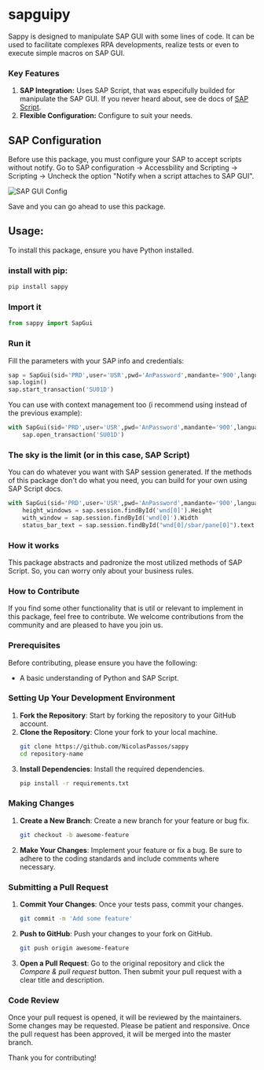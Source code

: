 
# sapguipy

Sappy is designed to manipulate SAP GUI with some lines of code. It can be used to facilitate complexes RPA developments, realize tests or even to execute simple macros on SAP GUI.

### Key Features

1. **SAP Integration:** Uses SAP Script, that was especifully builded for manipulate the SAP GUI. If you never heard about, see de docs of [SAP Script](https://help.sap.com/docs/sap_gui_for_windows/b47d018c3b9b45e897faf66a6c0885a8/babdf65f4d0a4bd8b40f5ff132cb12fa.html).
2. **Flexible Configuration:** Configure to suit your needs.

## SAP Configuration
Before use this package, you must configure your SAP to accept scripts without notify.
Go to SAP configuration -> Accessbility and Scripting -> Scripting -> Uncheck the option "Notify when a script attaches to SAP GUI".

![SAP GUI Config](https://i.sstatic.net/lATNJ.jpg)

Save and you can go ahead to use this package.

## Usage:

To install this package, ensure you have Python installed.

### install with pip:

```bash
pip install sappy
```
### Import it
```python
from sappy import SapGui
```

### Run it
Fill the parameters with your SAP info and credentials:

```python
sap = SapGui(sid='PRD',user='USR',pwd='AnPassword',mandante='900',language='PT')
sap.login()
sap.start_transaction('SU01D')
```
You can use with context management too (i recommend using instead of the previous example):
```python
with SapGui(sid='PRD',user='USR',pwd='AnPassword',mandante='900',language='PT') as sap:
	sap.open_transaction('SU01D')
```

### The sky is the limit (or in this case, SAP Script)
You can do whatever you want with SAP session generated.
If the methods of this package don't do what you need, you can build for your own using SAP Script docs.
```python
with SapGui(sid='PRD',user='USR',pwd='AnPassword',mandante='900',language='PT') as sap:
	height_windows = sap.session.findById('wnd[0]').Height
	with_window = sap.session.findById('wnd[0]').Width
	status_bar_text = sap.session.findById("wnd[0]/sbar/pane[0]").text
```
### How it works
This package abstracts and padronize the most utilized methods of SAP Script. So, you can worry only about your business rules.
### How to Contribute
If you find some other functionality that is util or relevant to implement in this package, feel free to contribute.
We welcome contributions from the community and are pleased to have you join us.

### Prerequisites

Before contributing, please ensure you have the following:
- A basic understanding of Python and SAP Script.

### Setting Up Your Development Environment

1. **Fork the Repository**: Start by forking the repository to your GitHub account.
2. **Clone the Repository**: Clone your fork to your local machine.
   ```bash
   git clone https://github.com/NicolasPassos/sappy
   cd repository-name
   ```
3. **Install Dependencies**: Install the required dependencies.
   ```bash
   pip install -r requirements.txt
   ```

### Making Changes

1. **Create a New Branch**: Create a new branch for your feature or bug fix.
   ```bash
   git checkout -b awesome-feature
   ```
2. **Make Your Changes**: Implement your feature or fix a bug. Be sure to adhere to the coding standards and include comments where necessary.

### Submitting a Pull Request

1. **Commit Your Changes**: Once your tests pass, commit your changes.
   ```bash
   git commit -m 'Add some feature'
   ```
2. **Push to GitHub**: Push your changes to your fork on GitHub.
   ```bash
   git push origin awesome-feature
   ```
3. **Open a Pull Request**: Go to the original repository and click the *Compare & pull request* button. Then submit your pull request with a clear title and description.

### Code Review

Once your pull request is opened, it will be reviewed by the maintainers. Some changes may be requested. Please be patient and responsive. Once the pull request has been approved, it will be merged into the master branch.

Thank you for contributing!
